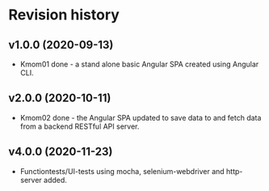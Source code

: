 Revision history
==================

v1.0.0 (2020-09-13)
-------------------
* Kmom01 done - a stand alone basic Angular SPA created using Angular CLI.

v2.0.0 (2020-10-11)
--------------------
* Kmom02 done - the Angular SPA updated to save data to and fetch data from a backend RESTful API server.

v4.0.0 (2020-11-23)
-------------------
* Functiontests/UI-tests using mocha, selenium-webdriver and http-server added.
